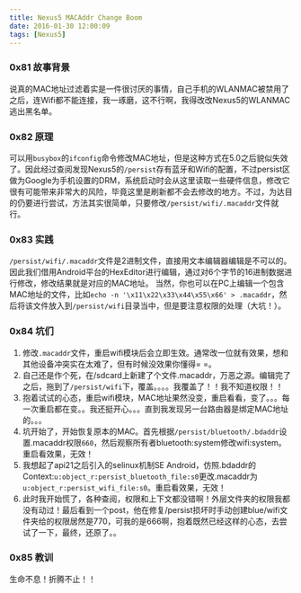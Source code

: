 ```yaml
---
title: Nexus5 MACAddr Change Boom
date: 2016-01-30 12:00:09
tags: [Nexus5]
---
```


### 0x81 故事背景

说真的MAC地址过滤着实是一件很讨厌的事情，自己手机的WLANMAC被禁用了之后，连Wifi都不能连接，我一琢磨，这不行啊，我得改改Nexus5的WLANMAC逃出黑名单。

### 0x82 原理

可以用`busybox`的`ifconfig`命令修改MAC地址，但是这种方式在5.0之后貌似失效了。因此经过查阅发现Nexus5的`/persist`存有蓝牙和Wifi的配置，不过persist区做为Google为手机设置的DRM，系统启动时会从这里读取一些硬件信息，修改它很有可能带来非常大的风险，毕竟这里是刷新都不会去修改的地方。不过，为达目的仍要进行尝试，方法其实很简单，只要修改`/persist/wifi/.macaddr`文件就行。

### 0x83 实践

`/persist/wifi/.macaddr`文件是2进制文件，直接用文本编辑器编辑是不可以的。因此我们借用Android平台的HexEditor进行编辑，通过对6个字节的16进制数据进行修改，修改结果就是对应的MAC地址。
当然，你也可以在PC上编辑一个包含MAC地址的文件，比如`echo -n '\x11\x22\x33\x44\x55\x66' > .macaddr`，然后将该文件放入到`/persist/wifi`目录当中，但是要注意权限的处理（大坑！）。

### 0x84 坑们

1. 修改`.macaddr`文件，重启wifi模块后会立即生效。通常改一位就有效果，想和其他设备冲突实在太难了，但有时候没效果你懂得= =。
1. 自己还是作个死，在/sdcard上新建了个文件.macaddr，万恶之源。编辑完了之后，拖到了`/persist/wifi`下，覆盖。。。。我覆盖了！！我不知道权限！！
1. 抱着试试的心态，重启wifi模块，MAC地址果然没变，重启看看，变了。。。每一次重启都在变。。我还挺开心。。。直到我发现另一台路由器是绑定MAC地址的。。。
1. 坑开始了，开始恢复原本的MAC。首先根据`/persist/bluetooth/.bdaddr`设置.macaddr权限`660`，然后观察所有者bluetooth:system修改wifi:system。重启看效果，无效！
1. 我想起了api21之后引入的selinux机制SE Android，仿照.bdaddr的Context:`u:object_r:persist_bluetooth_file:s0`更改.macaddr为`u:object_r:persist_wifi_file:s0`。重启看效果，无效！
1. 此时我开始慌了，各种查阅，权限和上下文都没错啊！外层文件夹的权限我都没有动过！最后看到一个post，他在修复/persist损坏时手动创建blue/wifi文件夹给的权限居然是770，可我的是666啊，抱着既然已经这样的心态，去尝试了一下，最终，还原了。。

### 0x85 教训

生命不息！折腾不止！！
